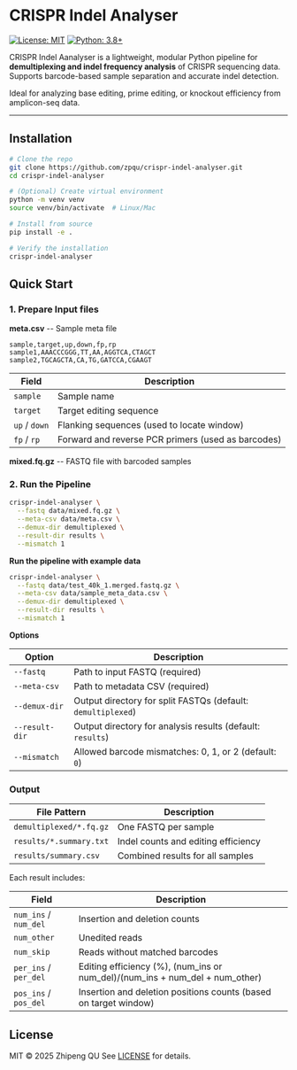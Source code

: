 # CRISPR Indel Analyser

[![License: MIT](https://img.shields.io/badge/License-MIT-yellow.svg)](LICENSE)
[![Python: 3.8+](https://img.shields.io/badge/Python-3.8%2B-blue)](https://www.python.org)

CRISPR Indel Aanalyser is a lightweight, modular Python pipeline for **demultiplexing and indel frequency analysis** of CRISPR sequencing data. Supports barcode-based sample separation and accurate indel detection.

Ideal for analyzing base editing, prime editing, or knockout efficiency from amplicon-seq data.

---

## Installation

```bash
# Clone the repo
git clone https://github.com/zpqu/crispr-indel-analyser.git
cd crispr-indel-analyser

# (Optional) Create virtual environment
python -m venv venv
source venv/bin/activate  # Linux/Mac

# Install from source
pip install -e .

# Verify the installation
crispr-indel-analyser
```

## Quick Start

### 1. Prepare Input files

**meta.csv** -- Sample meta file

```csv
sample,target,up,down,fp,rp
sample1,AAACCCGGG,TT,AA,AGGTCA,CTAGCT
sample2,TGCAGCTA,CA,TG,GATCCA,CGAAGT
```

| Field | Description |
|-------|-------------|
| `sample` | Sample name |
| `target` | Target editing sequence |
| `up` / `down` | Flanking sequences (used to locate window) |
| `fp` / `rp` | Forward and reverse PCR primers (used as barcodes) |

**mixed.fq.gz** -- FASTQ file with barcoded samples

### 2. Run the Pipeline

```bash
crispr-indel-analyser \
  --fastq data/mixed.fq.gz \
  --meta-csv data/meta.csv \
  --demux-dir demultiplexed \
  --result-dir results \
  --mismatch 1
```

**Run the pipeline with example data**

```bash
crispr-indel-analyser \
  --fastq data/test_40k_1.merged.fastq.gz \
  --meta-csv data/sample_meta_data.csv \
  --demux-dir demultiplexed \
  --result-dir results \
  --mismatch 1
```

**Options**

| Option | Description |
|--------|-------------|
| `--fastq` | Path to input FASTQ (required) |
| `--meta-csv` | Path to metadata CSV (required) |
| `--demux-dir` | Output directory for split FASTQs (default: `demultiplexed`) |
| `--result-dir` | Output directory for analysis results (default: `results`) |
| `--mismatch` | Allowed barcode mismatches: 0, 1, or 2 (default: `0`) |

### Output

| File Pattern | Description |
|--------------|-------------|
| `demultiplexed/*.fq.gz` | One FASTQ per sample |
| `results/*.summary.txt` | Indel counts and editing efficiency |
| `results/summary.csv` | Combined results for all samples |

Each result includes:

| Field | Description |
|-------|-------------|
| `num_ins` / `num_del` | Insertion and deletion counts |
| `num_other` | Unedited reads |
| `num_skip` |  Reads without matched barcodes |
| `per_ins` / `per_del` | Editing efficiency (%), (num_ins or num_del)/(num_ins + num_del + num_other)|
| `pos_ins` / `pos_del` | Insertion and deletion positions counts (based on target window) |

## License
MIT © 2025 Zhipeng QU
See [LICENSE](LICENSE) for details.
